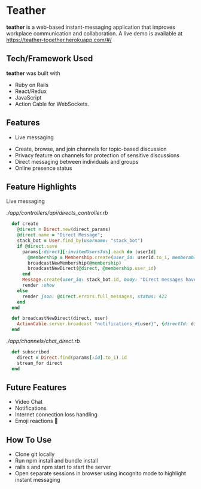 # Teather

**teather** is a web-based instant-messaging application that improves workplace communication and collaboration. A live demo is available at https://teather-together.herokuapp.com/#/
 
## Tech/Framework Used
**teather** was built with
+ Ruby on Rails
+ React/Redux
+ JavaScript
+ Action Cable for WebSockets.


## Features
+ Live messaging
<!-- + Message editing -->
+ Create, browse, and join channels for topic-based discussion
+ Privacy feature on channels for protection of sensitive discussions
+ Direct messaging between individuals and groups
+ Online presence status

## Feature Highlights
Live messaging

<!-- ![alt text](https://media.giphy.com/media/TKRVyMb5SxLxAgwLMP/giphy.gif "sample conversation") -->

<!-- Live message editing

![alt text](https://media.giphy.com/media/l2ExAAkcFEbtl2WRpS/giphy.gif "sample conversation") -->

*./app/controllers/api/directs_controller.rb*
```ruby
  def create
    @direct = Direct.new(direct_params)
    @direct.name = "Direct Message";
    stack_bot = User.find_by(username: "stack_bot")
    if @direct.save
      params[:direct][:invitedUsersIds].each do |userId|
        @membership = Membership.create(user_id: userId.to_i, memberable_id: @direct.id, memberable_type: Direct)
        broadcastNewMembership(@membership)
        broadcastNewDirect(@direct, @membership.user_id)
      end
      Message.create(user_id: stack_bot.id, body: "Direct messages have started", messageable_id: @direct.id, messageable_type: Direct)
      render :show
    else
      render json: @direct.errors.full_messages, status: 422
    end
  end
```
```ruby
  def broadcastNewDirect(direct, user)
    ActionCable.server.broadcast "notifications_#{user}", {directId: direct.id, type: 'directAdd'}
  end
```
*./app/channels/chat_direct.rb*
```ruby
  def subscribed
    direct = Direct.find(params[:id].to_i).id
    stream_for direct
  end
```
## Future Features
+ Video Chat
+ Notifications
+ Internet connection loss handling
+ Emoji reactions 🎉

## How To Use
+ Clone git locally
+ Run npm install and bundle install
+ rails s and npm start to start the server
+ Open separate sessions in browser using incognito mode to highlight instant messaging